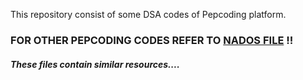 This repository consist of some DSA codes of Pepcoding platform.

### FOR OTHER PEPCODING CODES REFER TO [NADOS FILE](https://github.com/Trilochna/Data-Structures-And-Algorithms-In-Java/tree/main/Nados) !!

##### These files contain similar resources....
